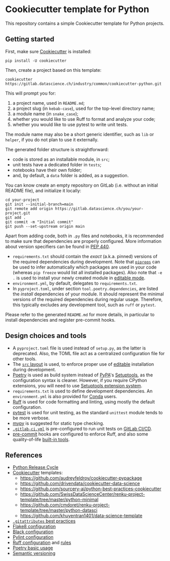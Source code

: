 # Cookiecutter template for Python

This repository contains a simple Cookiecutter template for Python projects.


## Getting started

First, make sure [Cookiecutter](https://github.com/cookiecutter/cookiecutter) is installed:

```
pip install -U cookiecutter
```

Then, create a project based on this template:

```
cookiecutter https://gitlab.datascience.ch/industry/common/cookiecutter-python.git
```

This will prompt you for:

 1. a project name, used in `README.md`;
 2. a project slug (in `kebab-case`), used for the top-level directory name;
 3. a module name (in `snake_case`);
 4. whether you would like to use Ruff to format and analyze your code;
 5. whether you would like to use pytest to write unit tests.

The module name may also be a short generic identifier, such as `lib` or `helper`, if you do not plan to use it externally.

The generated folder structure is straightforward:

 * code is stored as an installable module, in `src`;
 * unit tests have a dedicated folder in `tests`;
 * notebooks have their own folder;
 * and, by default, a `data` folder is added, as a suggestion.

You can know create an empty repository on GitLab (i.e. without an initial README file), and initialize it locally:

```
cd your-project
git init --initial-branch=main
git remote add origin https://gitlab.datascience.ch/you/your-project.git
git add .
git commit -m "Initial commit"
git push --set-upstream origin main
```

Apart from adding code, both in `.py` files and notebooks, it is recommended to make sure that dependencies are properly configured. More information about version specifiers can be found in [PEP 440](https://peps.python.org/pep-0440/#version-specifiers).

 * `requirements.txt` should contain the *exact* (a.k.a. pinned) versions of the required dependencies during development. Note that [`pipreqs`](https://github.com/bndr/pipreqs) can be used to infer automatically which packages are used in your code (whereas `pip freeze` would list all installed packages). Also note that `-e .` is used to install your newly created module in [editable mode](https://setuptools.pypa.io/en/latest/userguide/development_mode.html).
 * `environment.yml`, by default, delegates to `requirements.txt`.
 * In `pyproject.toml`, under section `tool.poetry.dependencies`, are listed the *install* dependencies of your module. It should represent the minimal versions of the required dependencies during regular usage. Therefore, this typically excludes any development tool, such as `ruff` or `pytest`.

Please refer to the generated `README.md` for more details, in particular to install dependencies and register pre-commit hooks.


## Design choices and tools

 * A `pyproject.toml` file is used instead of `setup.py`, as the latter is deprecated. Also, the TOML file act as a centralized configuration file for other tools.
 * The [`src` layout](https://packaging.python.org/en/latest/discussions/src-layout-vs-flat-layout/) is used, to enforce proper use of [editable](https://setuptools.pypa.io/en/latest/userguide/development_mode.html) installation during development.
 * [Poetry](https://python-poetry.org/) is used as build system instead of [PyPA](https://www.pypa.io/en/latest/)'s [Setuptools](https://setuptools.pypa.io/en/latest/), as the configuration syntax is cleaner. However, if you require CPython extensions, you will need to use [Setuptools extension system](https://setuptools.pypa.io/en/latest/userguide/ext_modules.html).
 * `requirements.txt` is used to define development dependencies. An `environment.yml` is also provided for [Conda](http://conda.io) users.
 * [Ruff](https://docs.astral.sh/ruff/) is used for code formatting and linting, using mostly the default configuration.
 * [pytest](https://pytest.org/) is used for unit testing, as the standard `unittest` module tends to be more verbose.
 * [mypy](https://mypy-lang.org/) is suggested for static type checking.
 * [`.gitlab-ci.yml`](https://docs.gitlab.com/ee/ci/yaml/gitlab_ci_yaml.html) is pre-configured to run unit tests on [GitLab CI/CD](https://docs.gitlab.com/ee/ci/).
 * [pre-commit](https://pre-commit.com/) hooks are configured to enforce Ruff, and also some quality-of-life [built-in tools](https://github.com/pre-commit/pre-commit-hooks).


## References

 * [Python Release Cycle](https://devguide.python.org/versions/#python-release-cycle)
 * [Cookiecutter](https://cookiecutter.readthedocs.io/) templates:
    * https://github.com/audreyfeldroy/cookiecutter-pypackage
    * https://github.com/drivendata/cookiecutter-data-science
    * https://github.com/sourcery-ai/python-best-practices-cookiecutter
    * https://github.com/SwissDataScienceCenter/renku-project-template/tree/master/python-minimal
    * https://github.com/cmdoret/renku-project-template/tree/master/python-datasci
    * https://github.com/khuyentran1401/data-science-template
 * [`.gitattributes` best practices](https://rehansaeed.com/gitattributes-best-practices/)
 * [Flake8 configuration](https://flake8.pycqa.org/en/latest/user/configuration.html)
 * [Black configuration](https://black.readthedocs.io/en/stable/usage_and_configuration/the_basics.html#configuration-via-a-file)
 * [Pylint configuration](https://pylint.pycqa.org/en/latest/user_guide/configuration/index.html)
 * [Ruff configuration](https://docs.astral.sh/ruff/configuration/) and [rules](https://docs.astral.sh/ruff/rules/)
 * [Poetry basic usage](https://python-poetry.org/docs/basic-usage/)
 * [Semantic versioning](https://semver.org/)
